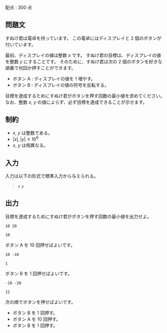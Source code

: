 配点 : $300$ 点

## 問題文

すぬけ君は電卓を持っています。
この電卓にはディスプレイと $2$ 個のボタンが付いています。

最初、ディスプレイの値は整数 $x$ です。
すぬけ君の目標は、ディスプレイの値を整数 $y$ にすることです。
そのために、すぬけ君は次の $2$ 個のボタンを好きな順番で何回か押すことができます。

- ボタン A : ディスプレイの値を $1$ 増やす。
- ボタン B : ディスプレイの値の符号を反転する。

目標を達成するためにすぬけ君がボタンを押す回数の最小値を求めてください。
なお、整数 $x$, $y$ の値によらず、必ず目標を達成できることが示せます。

## 制約

- $x$, $y$ は整数である。
- $|x|, |y| \leq 10^9$
- $x$, $y$ は相異なる。

## 入力

入力は以下の形式で標準入力から与えられる。

> $x$ $y$

## 出力

目標を達成するためにすぬけ君がボタンを押す回数の最小値を出力せよ。

```input1
10 20
```

```output1
10
```

ボタン A を $10$ 回押せばよいです。

```input2
10 -10
```

```output2
1
```

ボタン B を $1$ 回押せばよいです。

```input3
-10 -20
```

```output3
12
```

次の順でボタンを押せばよいです。

- ボタン B を $1$ 回押す。
- ボタン A を $10$ 回押す。
- ボタン B を $1$ 回押す。